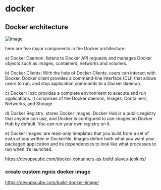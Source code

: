 # docker

## Docker architecture

![image](https://github.com/prathapaparna/docker/assets/99127429/46f1f679-3343-4aac-be57-f590951952e7)

here are five major components in the Docker architecture:

a) Docker Daemon: listens to Docker API requests and manages Docker objects such as images, containers, networks and volumes.

b) Docker Clients: With the help of Docker Clients, users can interact with Docker. 
                   Docker client provides a command-line interface (CLI) that allows users to run, 
				   and stop application commands to a Docker daemon.

c) Docker Host: provides a complete environment to execute and run applications. 
                It comprises of the Docker daemon, Images, Containers, Networks, and Storage.

d) Docker Registry: stores Docker images. Docker Hub is a public registry that anyone can use, and 
                    Docker is configured to use images on Docker Hub by default. You can run your own registry on it.

e) Docker Images: are read-only templates that you build from a set of instructions written in Dockerfile. 
                 Images define both what you want your packaged application and its dependencies to look like what processes to run when it’s launched.


https://devopscube.com/docker-containers-as-build-slaves-jenkins/
  
  ### create custom ngnix docker image
https://devopscube.com/build-docker-image/
  
